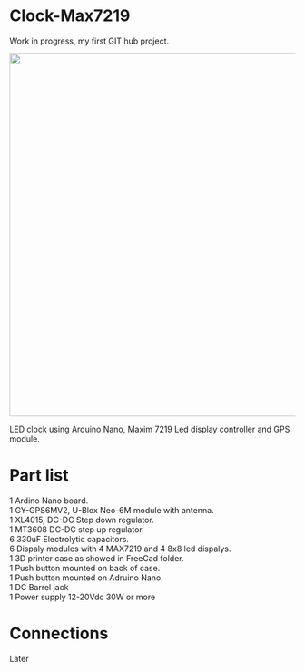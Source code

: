 # Clock-Max7219
Work in progress, my first GIT hub project.

<!--![alt text](https://github.com/adam-p/markdown-here/raw/master/src/common/images/icon48.png)-->

<!--img src="https://github.com/favicon.ico" width="48"-->
<img src="./images/running.jpg" width="640">


LED clock using Arduino Nano, Maxim 7219 Led display controller and GPS module.

# Part list
1 Ardino Nano board.<br>
1 GY-GPS6MV2, U-Blox Neo-6M module with antenna.<br>
1 XL4015, DC-DC Step down regulator.<br>
1 MT3608 DC-DC step up regulator.<br>
6 330uF Electrolytic capacitors.<br>
6 Dispaly modules with 4 MAX7219 and 4 8x8 led dispalys.<br>
1 3D printer case as showed in FreeCad folder.<br>
1 Push button mounted on back of case.<br>
1 Push button mounted on Adruino Nano.<br>
1 DC Barrel jack<br>
1 Power supply 12-20Vdc 30W or more

# Connections
Later

